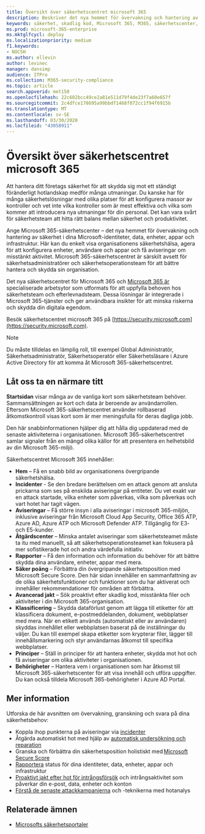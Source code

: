 ```yaml
---
title: Översikt över säkerhetscentret microsoft 365
description: Beskriver det nya hemmet för övervakning och hantering av säkerhet i dina Microsoft-identiteter, data, enheter och appar.
keywords: säkerhet, skadlig kod, Microsoft 365, M365, säkerhetscenter, övervaka, rapportera, identiteter, data, enheter, appar
ms.prod: microsoft-365-enterprise
ms.mktglfcycl: deploy
ms.localizationpriority: medium
f1.keywords:
- NOCSH
ms.author: ellevin
author: levinec
manager: dansimp
audience: ITPro
ms.collection: M365-security-compliance
ms.topic: article
search.appverid: met150
ms.openlocfilehash: 22c602bcc49ce2a81e511d79f4de23f7a60e657f
ms.sourcegitcommit: 2c4dfce178695a99bbdf1468f072cc1f94f6915b
ms.translationtype: MT
ms.contentlocale: sv-SE
ms.lasthandoff: 03/30/2020
ms.locfileid: "43058911"
---
```

# <a name="overview-of-the-microsoft-365-security-center"></a>Översikt över säkerhetscentret microsoft 365

Att hantera ditt företags säkerhet för att skydda sig mot ett ständigt föränderligt hotlandskap medför många utmaningar. Du kanske har för många säkerhetslösningar med olika platser för att konfigurera massor av kontroller och vet inte vilka kontroller som är mest effektiva och vilka som kommer att introducera nya utmaningar för din personal. Det kan vara svårt för säkerhetsteam att hitta rätt balans mellan säkerhet och produktivitet.

Ange Microsoft 365-säkerhetscenter – det nya hemmet för övervakning och hantering av säkerhet i dina Microsoft-identiteter, data, enheter, appar och infrastruktur. Här kan du enkelt visa organisationens säkerhetshälsa, agera för att konfigurera enheter, användare och appar och få aviseringar om misstänkt aktivitet. Microsoft 365-säkerhetscentret är särskilt avsett för säkerhetsadministratörer och säkerhetsoperationsteam för att bättre hantera och skydda sin organisation.

Det nya säkerhetscentret för Microsoft 365 och [Microsoft 365 är](https://docs.microsoft.com/microsoft-365/compliance/microsoft-365-compliance-center) specialiserade arbetsytor som utformats för att uppfylla behoven hos säkerhetsteam och efterlevnadsteam. Dessa lösningar är integrerade i Microsoft 365-tjänster och ger användbara insikter för att minska riskerna och skydda din digitala egendom.

Besök säkerhetscentret microsoft 365 på [https://security.microsoft.com](https://security.microsoft.com). 

> [!NOTE]
> Du måste tilldelas en lämplig roll, till exempel Global Administratör, Säkerhetsadministratör, Säkerhetsoperatör eller Säkerhetsläsare i Azure Active Directory för att komma åt Microsoft 365-säkerhetscentret.


## <a name="lets-take-a-closer-look"></a>Låt oss ta en närmare titt

**Startsidan** visar många av de vanliga kort som säkerhetsteam behöver. Sammansättningen av kort och data är beroende av användarrollen. Eftersom Microsoft 365-säkerhetscentret använder rollbaserad åtkomstkontroll visas kort som är mer meningsfulla för deras dagliga jobb.  

Den här snabbinformationen hjälper dig att hålla dig uppdaterad med de senaste aktiviteterna i organisationen. Microsoft 365-säkerhetscentret samlar signaler från en mängd olika källor för att presentera en helhetsbild av din Microsoft 365-miljö.

Säkerhetscentret Microsoft 365 innehåller:

* **Hem** – Få en snabb bild av organisationens övergripande säkerhetshälsa.
* **Incidenter** - Se den bredare berättelsen om en attack genom att ansluta prickarna som ses på enskilda aviseringar på entiteter. Du vet exakt var en attack startade, vilka enheter som påverkas, vilka som påverkas och vart hotet har tagit vägen.
* **Aviseringar** – Få större insyn i alla aviseringar i microsoft 365-miljön, inklusive aviseringar från Microsoft Cloud App Security, Office 365 ATP, Azure AD, Azure ATP och Microsoft Defender ATP. Tillgänglig för E3- och E5-kunder.  
* **Åtgärdscenter** – Minska antalet aviseringar som säkerhetsteamet måste ta itu med manuellt, så att säkerhetsoperationsteamet kan fokusera på mer sofistikerade hot och andra värdefulla initiativ.
* **Rapporter** – Få den information och information du behöver för att bättre skydda dina användare, enheter, appar med mera.
* **Säker poäng** – Förbättra din övergripande säkerhetsposition med Microsoft Secure Score. Den här sidan innehåller en sammanfattning av de olika säkerhetsfunktioner och funktioner som du har aktiverat och innehåller rekommendationer för områden att förbättra.
* **Avancerad jakt** – Sök proaktivt efter skadlig kod, misstänkta filer och aktiviteter i din Microsoft 365-organisation.
* **Klassificering** – Skydda dataförlust genom att lägga till etiketter för att klassificera dokument, e-postmeddelanden, dokument, webbplatser med mera. När en etikett används (automatiskt eller av användaren) skyddas innehållet eller webbplatsen baserat på de inställningar du väljer. Du kan till exempel skapa etiketter som krypterar filer, lägger till innehållsmarkering och styr användarnas åtkomst till specifika webbplatser.
* **Principer** – Ställ in principer för att hantera enheter, skydda mot hot och få aviseringar om olika aktiviteter i organisationen.
* **Behörigheter** – Hantera vem i organisationen som har åtkomst till Microsoft 365-säkerhetscenter för att visa innehåll och utföra uppgifter. Du kan också tilldela Microsoft 365-behörigheter i Azure AD Portal.

## <a name="learn-more"></a>Mer information 

Utforska de här avsnitten om övervakning, granskning och svara på dina säkerhetsbehov:
- Koppla ihop punkterna på aviseringar via [incidenter](incident-queue.md)
- Åtgärda automatiskt hot med hjälp av [automatisk undersökning och reparation](mtp-autoir.md)
- Granska och förbättra din säkerhetsposition holistiskt med [Microsoft Secure Score](microsoft-secure-score.md)
- [Rapportera](monitoring-and-reporting.md) status för dina identiteter, data, enheter, appar och infrastruktur
- [Proaktivt jakt efter hot för intrångsförsök](advanced-hunting-overview.md) och intrångsaktivitet som påverkar din e-post, data, enheter och konton
- [Förstå de senaste attackkampanjerna](latest-attack-campaigns.md) och -teknikerna med hotanalys

## <a name="related-topics"></a>Relaterade ämnen
- [Microsofts säkerhetsportaler](portals.md)
